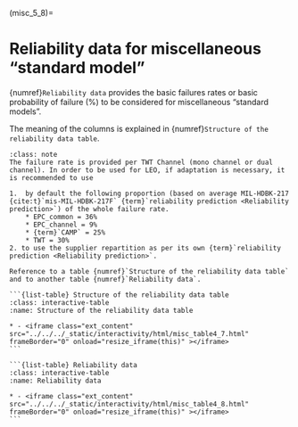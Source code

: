 (misc_5_8)=
# Reliability data for miscellaneous “standard model”
{numref}`Reliability data` provides the basic failures rates or basic probability of failure (%) to be considered for miscellaneous “standard models”. 

The meaning of the columns is explained in {numref}`Structure of the reliability data table`.

````{admonition} Note 1 : MIS_01 TWTA, Single HPA
:class: note
The failure rate is provided per TWT Channel (mono channel or dual channel). In order to be used for LEO, if adaptation is necessary, it is recommended to use 

1.  by default the following proportion (based on average MIL-HDBK-217 {cite:t}`mis-MIL-HDBK-217F` {term}`reliability prediction <Reliability prediction>`) of the whole failure rate.
    * EPC_common = 36%
    * EPC_channel = 9%
    * {term}`CAMP` = 25%
    * TWT = 30%
2. to use the supplier repartition as per its own {term}`reliability prediction <Reliability prediction>`.

Reference to a table {numref}`Structure of the reliability data table` and to another table {numref}`Reliability data`.

```{list-table} Structure of the reliability data table
:class: interactive-table
:name: Structure of the reliability data table

* - <iframe class="ext_content" src="../../../_static/interactivity/html/misc_table4_7.html" frameBorder="0" onload="resize_iframe(this)" ></iframe>
```

```{list-table} Reliability data
:class: interactive-table
:name: Reliability data

* - <iframe class="ext_content" src="../../../_static/interactivity/html/misc_table4_8.html" frameBorder="0" onload="resize_iframe(this)" ></iframe>
```